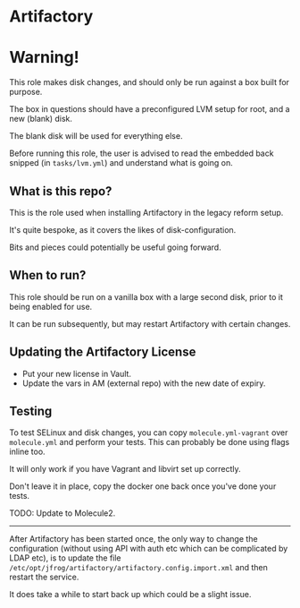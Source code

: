 Artifactory
===========

Warning!
========

This role makes disk changes, and should only be run against a box built for purpose.

The box in questions should have a preconfigured LVM setup for root, and a new (blank) disk.

The blank disk will be used for everything else.

Before running this role, the user is advised to read the embedded back snipped (in `tasks/lvm.yml`) and understand what is going on.

What is this repo?
------------------

This is the role used when installing Artifactory in the legacy reform setup.

It's quite bespoke, as it covers the likes of disk-configuration.

Bits and pieces could potentially be useful going forward.

When to run?
------------

This role should be run on a vanilla box with a large second disk, prior to it being enabled for use.

It can be run subsequently, but may restart Artifactory with certain changes.

Updating the Artifactory License
--------------------------------

* Put your new license in Vault.
* Update the vars in AM (external repo) with the new date of expiry.

Testing
-------

To test SELinux and disk changes, you can copy `molecule.yml-vagrant` over `molecule.yml` and perform your tests. This can probably be done using flags inline too.

It will only work if you have Vagrant and libvirt set up correctly.

Don't leave it in place, copy the docker one back once you've done your tests.

TODO: Update to Molecule2.

----

After Artifactory has been started once, the only way to change the configuration (without using API with auth etc which can be complicated by LDAP etc), is to update the file `/etc/opt/jfrog/artifactory/artifactory.config.import.xml` and then restart the service.

It does take a while to start back up which could be a slight issue.

